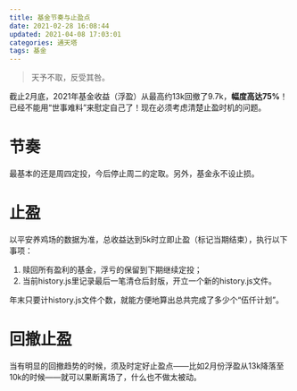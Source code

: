 ```yaml
---
title: 基金节奏与止盈点
date: 2021-02-28 16:08:44
updated: 2021-04-08 17:03:01
categories: 通天塔
tags: 基金
---
```


> 天予不取，反受其咎。

截止2月底，2021年基金收益（浮盈）从最高约13k回撤了9.7k，__幅度高达75%__！已经不能用“世事难料”来慰定自己了！现在必须考虑清楚止盈时机的问题。
<!--more-->

# 节奏
最基本的还是周四定投，今后停止周二的定取。另外，基金永不设止损。

# 止盈
以平安养鸡场的数据为准，总收益达到5k时立即止盈（标记当期结束），执行以下事项：
1. 赎回所有盈利的基金，浮亏的保留到下期继续定投；
2. 当前history.js里记录最后一笔清仓后封版，开立一个新的history.js文件。

年末只要计history.js文件个数，就能方便地算出总共完成了多少个“伍仟计划”。

# 回撤止盈
当有明显的回撤趋势的时候，须及时定好止盈点——比如2月份浮盈从13k降落至10k的时候——就可以果断离场了，什么也不做太被动。
